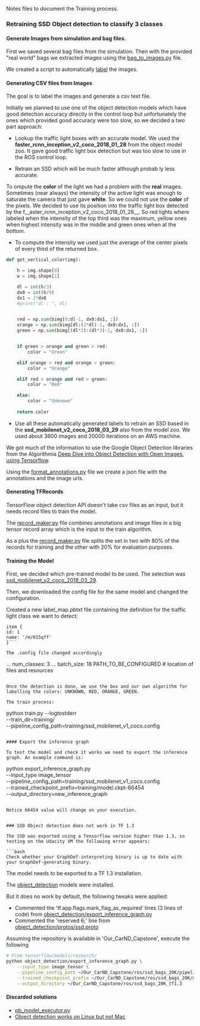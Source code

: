 Notes files to document the Training process.

### Retraining SSD Object detection to classify 3 classes

#### Generate Images from simulation and bag files.

First we saved several bag files from the simulation. Then with the provided "real world" bags we extracted images using the [bag_to_images.py](./Preparation/bag_to_images.py) file.

We created a script to automatically [label](./Preparation/label_files.py) the images.

#### Generating CSV files from Images

The goal is to label the images and generate a csv text file. 

Initially we planned to use one of the object detection models which have good detection accuracy directly in the control loop but unfortunately the ones which provided good accuracy were too slow, so we decided a two part approach:

- Lookup the traffic light boxes with an accurate model. We used the __faster_rcnn_inception_v2_coco_2018_01_28__ from the object model zoo. It gave good traffic light box detection but was too slow to use in the ROS control loop.

- Retrain an SSD which will be much faster although probab ly less accurate.

To ompute the __color__ of the light we had a problem with the __real__ images. Sometimes (near always) the intensity of the active light was enough to saturate the camera that just gave __white__. So we could not use the __color__ of the pixels. We decided to use its position into the traffic light box detected by the f__aster_rcnn_inception_v2_coco_2018_01_28__. So red lights where labeled when the intensity of the top third was the maximum, yellow ones when highest intensity was in the middle and green ones when at the bottom.

- To compute the intensity we used just the average of the center pixels of every third of the returned box. 

```python
def get_vertical_color(img):

    h = img.shape[0]
    w = img.shape[1]

    dl = int(h/3)
    dx0 = int(h/9)
    dx1 = 2*dx0
    #print("dl : ", dl)


    red = np.sum(bimg[0:dl-1, dx0:dx1, :])
    orange = np.sum(bimg[dl:(2*dl)-1, dx0:dx1, :])
    green = np.sum(bimg[(dl*2):(dl*3)-1, dx0:dx1, :])


    if green > orange and green > red:
        color = "Green"

    elif orange > red and orange > green:
        color = "Orange"

    elif red > orange and red > green:
        color = "Red"

    else:
        color = "Unknown"
		
    return color

```

- Use all these automatically generated labels to retrain an SSD based in the __ssd_mobilenet_v2_coco_2018_03_29__ also from the model zoo. We used about 3600 images and 20000 iterations on an AWS machine.

We got much of the information to use the Google Object Detection libraries from the Algorithmia [Deep Dive into Object Detection with Open Images, using Tensorflow](https://blog.algorithmia.com/deep-dive-into-object-detection-with-open-images-using-tensorflow/).


Using the [format_annotations.py](./Preparation/format_annotations.py) file we create a json file with the  annotations and the image urls.


#### Generating TFRecords

TensorFlow object detection API doesn't take csv files as an input, but it needs record files to train the model.

The [record_maker.py](./Preparation/record_maker.py) file combines annotations and image files in a big tensor record array which is the input to the train algorithm.

As a plus the [record_maker.py](./Preparation/record_maker.py) file splits the set in two with 80% of the records for training and the other with 20% for evaluation purposes.

#### Training the Model

First, we decided which pre-trained model to be used. The selection was [ssd_mobilenet_v2_coco_2018_03_29](https://github.com/tensorflow/models/blob/master/research/object_detection/models/ssd_mobilenet_v2_feature_extractor.py).

Then, we downloaded the config file for the same model and changed the configuration.

Created a new label_map.pbtxt file containing the definition for the traffic light class we want to detect:

```
item {
id: 1
name: '/m/015qff'
}```

The .config file changed accordingly

```
...
num_classes: 3
...
batch_size: 18
PATH_TO_BE_CONFIGURED # location of files and resources
```

Once the detection is done, we use the box and our own algorithm for labelling the colors: UNKNOWN, RED, ORANGE, GREEN.

The train process:

```
python train.py --logtostderr \
       --train_dir=training/ \
 --pipeline_config_path=training/ssd_mobilenet_v1_coco.config
```

#### Export the inference graph

To test the model and check it works we need to export the inference graph. An example command is:

```
python export_inference_graph.py \
    --input_type image_tensor \
    --pipeline_config_path=training/ssd_mobilenet_v1_coco.config \
    --trained_checkpoint_prefix=training/model.ckpt-66454 \
    --output_directory=new_inference_graph
```

Notice 66454 value will change on your execution.


### SSD Object detection does not work in TF 1.3

The SSD was exported using a Tensorflow version higher than 1.3, so testing on the Udacity VM the following error appears:

```bash
Check whether your GraphDef-interpreting binary is up to date with your GraphDef-generating binary.
```
The model needs to be exported to a TF 1.3 installation.

The [object_detection](https://github.com/tensorflow/models/blob/master/research/object_detection/g3doc/installation.md) models were installed.

But it does no work by default, the following tweaks were applied:

* Commented the 'tf.app.flags.mark_flag_as_required' lines (3 lines of code) from [object_detection/export_inference_graph.py](https://github.com/tensorflow/models/blob/master/research/object_detection/export_inference_graph.py#L123)
* Commented the 'reserved 6;' line from [object_detection/protos/ssd.proto](https://github.com/tensorflow/models/blob/master/research/object_detection/protos/ssd.proto#L87)

Assuming the repository is available in 'Our_CarND_Capstone', execute the following

```bash
# From tensorflow/models/research/
python object_detection/export_inference_graph.py \
    --input_type image_tensor \
    --pipeline_config_path ~/Our_CarND_Capstone/ros/ssd_bags_20K/pipeline.config \
    --trained_checkpoint_prefix ~/Our_CarND_Capstone/ros/ssd_bags_20K/model.ckpt \
    --output_directory ~/Our_CarND_Capstone/ros/ssd_bags_20K_tf1.3
```

#### Discarded solutions

* [pb_model_executor.py](https://gist.github.com/peci1/80cf0dd79986db83b4c99d0714ddf2ff) 
* [Object detection works on Linux but not Mac](https://github.com/tensorflow/tensorflow/issues/14884) 

